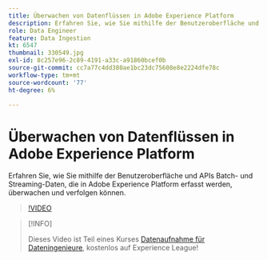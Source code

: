 ```yaml
---
title: Überwachen von Datenflüssen in Adobe Experience Platform
description: Erfahren Sie, wie Sie mithilfe der Benutzeroberfläche und APIs Batch- und Streaming-Daten, die in Adobe Experience Platform erfasst werden, überwachen und verfolgen können.
role: Data Engineer
feature: Data Ingestion
kt: 6547
thumbnail: 330549.jpg
exl-id: 8c257e96-2c89-4191-a33c-a91860bcef0b
source-git-commit: cc7a77c4dd380ae1bc23dc75608e8e2224dfe78c
workflow-type: tm+mt
source-wordcount: '77'
ht-degree: 6%

---
```


# Überwachen von Datenflüssen in Adobe Experience Platform

Erfahren Sie, wie Sie mithilfe der Benutzeroberfläche und APIs Batch- und Streaming-Daten, die in Adobe Experience Platform erfasst werden, überwachen und verfolgen können.

>[!VIDEO](https://video.tv.adobe.com/v/3409475?quality=12&learn=on)

>[!INFO]
>
> Dieses Video ist Teil eines Kurses [Datenaufnahme für Dateningenieure](https://experienceleague.adobe.com/?recommended=ExperiencePlatform-D-1-2020.1.dataingestion?lang=de), kostenlos auf Experience League!
